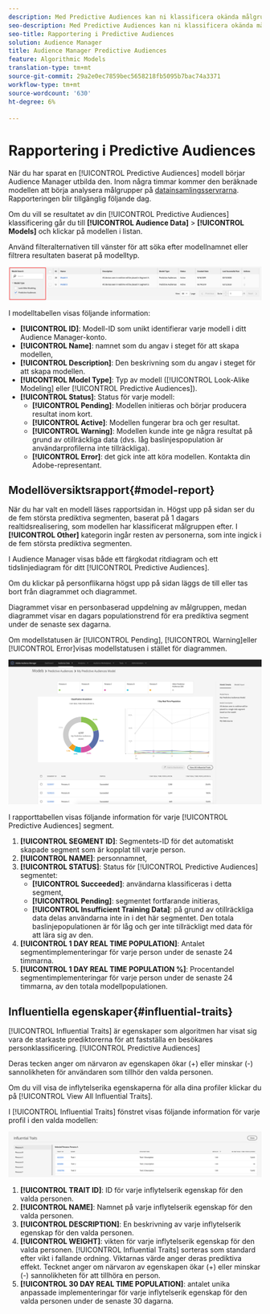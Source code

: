 ```yaml
---
description: Med Predictive Audiences kan ni klassificera okända målgrupper i distinkta personas i realtid med datavetenskap.
seo-description: Med Predictive Audiences kan ni klassificera okända målgrupper i distinkta personas i realtid med datavetenskap.
seo-title: Rapportering i Predictive Audiences
solution: Audience Manager
title: Audience Manager Predictive Audiences
feature: Algorithmic Models
translation-type: tm+mt
source-git-commit: 29a2e0ec7859bec5658218fb5095b7bac74a3371
workflow-type: tm+mt
source-wordcount: '630'
ht-degree: 6%

---
```



# Rapportering i Predictive Audiences

När du har sparat en [!UICONTROL Predictive Audiences] modell börjar Audience Manager utbilda den. Inom några timmar kommer den beräknade modellen att börja analysera målgrupper på [datainsamlingsservrarna](https://docs.adobe.com/content/help/en/audience-manager/user-guide/reference/system-components/components-data-collection.html#dcs-pcs). Rapporteringen blir tillgänglig följande dag.

Om du vill se resultatet av din [!UICONTROL Predictive Audiences] klassificering går du till **[!UICONTROL Audience Data]** > **[!UICONTROL Models]** och klickar på modellen i listan.

Använd filteralternativen till vänster för att söka efter modellnamnet eller filtrera resultaten baserat på modelltyp.

![prediktiv-audiences-filter](assets/predictive-audiences-filter-models.png)

I modelltabellen visas följande information:

* **[!UICONTROL ID]**: Modell-ID som unikt identifierar varje modell i ditt Audience Manager-konto.
* **[!UICONTROL Name]**: namnet som du angav i steget för att skapa modellen,
* **[!UICONTROL Description]**: Den beskrivning som du angav i steget för att skapa modellen.
* **[!UICONTROL Model Type]**: Typ av modell ([!UICONTROL Look-Alike Modeling] eller [!UICONTROL Predictive Audiences]).
* **[!UICONTROL Status]**: Status för varje modell:
   * **[!UICONTROL Pending]**: Modellen initieras och börjar producera resultat inom kort.
   * **[!UICONTROL Active]**: Modellen fungerar bra och ger resultat.
   * **[!UICONTROL Warning]**: Modellen kunde inte ge några resultat på grund av otillräckliga data (dvs. låg baslinjespopulation är användarprofilerna inte tillräckliga).
   * **[!UICONTROL Error]**: det gick inte att köra modellen. Kontakta din Adobe-representant.

## Modellöversiktsrapport{#model-report}

När du har valt en modell läses rapportsidan in. Högst upp på sidan ser du de fem största prediktiva segmenten, baserat på 1 dagars realtidsrealisering, som modellen har klassificerat målgruppen efter. I **[!UICONTROL Other]** kategorin ingår resten av personerna, som inte ingick i de fem största prediktiva segmenten.

I Audience Manager visas både ett färgkodat ritdiagram och ett tidslinjediagram för ditt [!UICONTROL Predictive Audiences].

Om du klickar på personflikarna högst upp på sidan läggs de till eller tas bort från diagrammet och diagrammet.

Diagrammet visar en personbaserad uppdelning av målgruppen, medan diagrammet visar en dagars populationstrend för era prediktiva segment under de senaste sex dagarna.

Om modellstatusen är [!UICONTROL Pending], [!UICONTROL Warning]eller [!UICONTROL Error]visas modellstatusen i stället för diagrammen.

![smart-persona-rapport](assets/predictive-audiences-report.png)

I rapporttabellen visas följande information för varje [!UICONTROL Predictive Audiences] segment.

1. **[!UICONTROL SEGMENT ID]**: Segmentets-ID för det automatiskt skapade segment som är kopplat till varje person.
1. **[!UICONTROL NAME]**: personnamnet,
1. **[!UICONTROL STATUS]**: Status för [!UICONTROL Predictive Audiences] segmentet:
   * **[!UICONTROL Succeeded]**: användarna klassificeras i detta segment,
   * **[!UICONTROL Pending]**: segmentet fortfarande initieras,
   * **[!UICONTROL Insufficient Training Data]**: på grund av otillräckliga data delas användarna inte in i det här segmentet. Den totala baslinjepopulationen är för låg och ger inte tillräckligt med data för att lära sig av den.
1. **[!UICONTROL 1 DAY REAL TIME POPULATION]**: Antalet segmentimplementeringar för varje person under de senaste 24 timmarna.
1. **[!UICONTROL 1 DAY REAL TIME POPULATION %]**: Procentandel segmentimplementeringar för varje person under de senaste 24 timmarna, av den totala modellpopulationen.

## Influentiella egenskaper{#influential-traits}

[!UICONTROL Influential Traits] är egenskaper som algoritmen har visat sig vara de starkaste prediktorerna för att fastställa en besökares personklassificering. [!UICONTROL Predictive Audiences]

Deras tecken anger om närvaron av egenskapen ökar (+) eller minskar (-) sannolikheten för användaren som tillhör den valda personen.

Om du vill visa de inflytelserika egenskaperna för alla dina profiler klickar du på [!UICONTROL View All Influential Traits].

I [!UICONTROL Influential Traits] fönstret visas följande information för varje profil i den valda modellen:

![influential-traits](assets/predictive-audiences-influential-traits.png)

1. **[!UICONTROL TRAIT ID]**: ID för varje inflytelserik egenskap för den valda personen.
1. **[!UICONTROL NAME]**: Namnet på varje inflytelserik egenskap för den valda personen.
1. **[!UICONTROL DESCRIPTION]**: En beskrivning av varje inflytelserik egenskap för den valda personen.
1. **[!UICONTROL WEIGHT]**: vikten för varje inflytelserik egenskap för den valda personen. [!UICONTROL Influential Traits] sorteras som standard efter vikt i fallande ordning.  Viktarnas värde anger deras prediktiva effekt. Tecknet anger om närvaron av egenskapen ökar (+) eller minskar (-) sannolikheten för att tillhöra en person.
1. **[!UICONTROL 30 DAY REAL TIME POPULATION]**: antalet unika anpassade implementeringar för varje inflytelserik egenskap för den valda personen under de senaste 30 dagarna.
